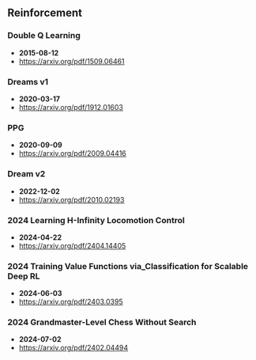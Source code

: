 ## Reinforcement


### Double Q Learning
- **2015-08-12**
- https://arxiv.org/pdf/1509.06461
### Dreams v1
- **2020-03-17**
- https://arxiv.org/pdf/1912.01603
### PPG
- **2020-09-09**
- https://arxiv.org/pdf/2009.04416
### Dream v2
- **2022-12-02**
- https://arxiv.org/pdf/2010.02193
### 2024 Learning H-Infinity Locomotion Control
- **2024-04-22**
- https://arxiv.org/pdf/2404.14405
### 2024 Training Value Functions via_Classification for Scalable Deep RL
- **2024-06-03**
- https://arxiv.org/pdf/2403.0395
### 2024 Grandmaster-Level Chess Without Search
- **2024-07-02**
- https://arxiv.org/pdf/2402.04494